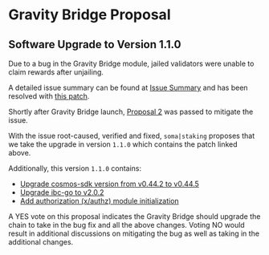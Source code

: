# Gravity Bridge Proposal
## Software Upgrade to Version 1.1.0

Due to a bug in the Gravity Bridge module, jailed validators were unable to claim rewards after unjailing.

A detailed issue summary can be found at [Issue Summary](https://github.com/Gravity-Bridge/Gravity-Docs/blob/main/docs/updates/informational-dec-26-2021.md) and has been resolved with [this patch](https://github.com/Gravity-Bridge/Gravity-Bridge/commit/146b11fcfd8d6c4dcb541507d634839f37e0cce8).

Shortly after Gravity Bridge launch, [Proposal 2](https://commonwealth.im/gravity-bridge/proposal/cosmosproposal/2-softer-slashingjailing-bug-fix) was passed to mitigate the issue.

With the issue root-caused, verified and fixed, `soma|staking` proposes that we take the upgrade in version `1.1.0` which contains the patch linked above.

Additionally, this version `1.1.0` contains:
* [Upgrade cosmos-sdk version from v0.44.2 to v0.44.5](https://github.com/Gravity-Bridge/Gravity-Bridge/pull/5)
* [Upgrade ibc-go to v2.0.2](https://github.com/Gravity-Bridge/Gravity-Bridge/pull/6)
* [Add authorization (x/authz) module initialization](https://github.com/Gravity-Bridge/Gravity-Bridge/pull/7)

A YES vote on this proposal indicates the Gravity Bridge should upgrade the chain to take in the bug fix and all the above changes.  Voting NO would result in additional discussions on mitigating the bug as well as taking in the additional changes.

